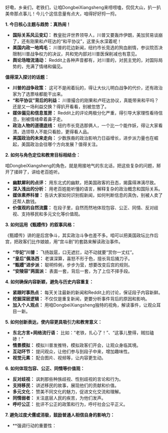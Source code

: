 好嘞，乡亲们，老铁们，让咱DongbeiXiangsheng来唠唠嗑，侃侃大山，扒一扒美帝那点事儿！今儿个这信息量有点大，咱得好好捋一捋。

**1. 今日核心主题与趋势：真热闹！**

*   **国际关系风云变幻：** 教皇批评世界领导人，川普又要轰炸伊朗，美加贸易谈崩了，还有刚果和卢旺达的“和平协议”，这里头水深着呢！
*   **美国内政一地鸡毛：** 川普的花边新闻，纽约市长竞选的狗血剧情，参议院否决限制川普战争权力的决议，共和党内部对川普医保削减也有意见。
*   **舆论场暗流涌动：** Reddit上各种声音都有，对川普的，对民主党的，对国际局势的，充满了情绪和偏见。

**值得深入探讨的话题：**

*   **川普的战争政策：** 这可不是闹着玩的，得让大伙儿明白战争的代价，还有政治家为了选票啥都能干出来。
*   **“和平协议”背后的利益：** 川普撮合的刚果和卢旺达协议，真能带来和平吗？还是又一场利益交换？得扒开看看，别被忽悠了。
*   **媒体偏见和信息茧房：** Reddit上的评论两极分化严重，得引导大家理性看待信息，别被情绪牵着鼻子走。
*   **政治人物的道德底线：** 纽约市长竞选那俩人，一个比一个能作妖，得让大家看清，选领导人不能只看脸，更得看人品。
*   **美国政治的未来走向：** 少数族裔的政治影响力日益增长，进步派力量也在崛起，美国政治会往哪个方向发展？值得关注。

**2. 如何与角色定位和教育目标相结合：**

咱DongbeiXiangsheng的角色，就是用接地气的东北话，把这些复杂的问题，掰开了揉碎了，讲给老百姓听。

*   **幽默犀利的点评：** 用东北式的幽默，把美国政客的丑态，揭露得淋漓尽致。
*   **深入浅出的分析：** 用老百姓能听懂的语言，解释复杂的政治概念和国际关系。
*   **媒体素养科普：** 告诉大家如何识别假新闻，如何判断信息的真伪，别被人卖了还帮人数钱。
*   **价值观的自然流露：** 在段子里，自然而然地体现包容、公正、同情、反对歧视、支持移民和多元文化等价值观。

**3. 如何运用《甄嬛传》的叙事风格：**

《甄嬛传》讲的是后宫争斗，其实政治斗争也差不多。咱可以把美国政坛比作后宫，把政客们比作娘娘，用“宫斗剧”的套路来解读政治事件。

*   **“华妃”川普：** 飞扬跋扈，口无遮拦，动不动就要“赏你一丈红”。
*   **“皇后”佩洛西：** 老谋深算，喜怒不形于色，擅长背后捅刀子。
*   **“甄嬛”进步派：** 聪明伶俐，步步为营，想要改变后宫的规则。
*   **“安陵容”两面派：** 表面一套，背后一套，为了上位不择手段。

**4. 如何确保内容新颖，避免与历史内容重复：**

*   **紧跟时事热点：** 每天关注最新的新闻和Reddit上的讨论，保证段子内容新鲜。
*   **挖掘深层逻辑：** 不仅仅是重复新闻，更要分析事件背后的原因和影响。
*   **加入个人观点：** 用咱DongbeiXiangsheng独特的视角，解读事件，让观众耳目一新。

**5. 如何创新表达，使内容更具吸引力和教育意义：**

*   **东北方言+网络流行语：** 比如：“老铁，扎心了！”、“这事儿整得，贼拉磕碜！”
*   **情景模拟：** 模拟川普发推特，模拟政客们开会，让观众身临其境。
*   **互动环节：** 提问观众，让他们参与到段子中来，增加趣味性。
*   **视觉元素：** 配合图片、视频等，让内容更生动。

**6. 如何体现包容、公正、同情等价值观：**

*   **反对歧视：** 讽刺那些种族歧视、性别歧视的言论和行为。
*   **支持移民：** 讲述移民的故事，展现他们的贡献和价值。
*   **多元文化：** 赞美不同文化的魅力，促进文化交流和理解。
*   **同情弱者：** 关注底层人民的疾苦，为他们发声。
*   **呼吁公正：** 批评不公正的政策和行为，呼吁社会公平正义。

**7. 避免过度犬儒或消极，鼓励普通人相信自身的影响力：**

*   **强调行动的重要性：